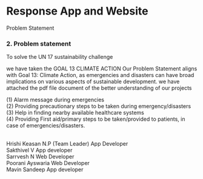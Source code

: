 # Response App and Website 



Problem Statement

### <a name="PS">2. Problem statement</a>
To solve the UN 17 sustainability challenge 

we have taken the GOAL 13 CLIMATE ACTION
Our Problem Statement aligns with Goal 13: Climate Action, as emergencies and disasters can have broad implications on various aspects of sustainable development. 
we have attached the pdf file document of the better understanding of our projects


(1) Alarm message during emergencies
<br>(2) Providing precautionary steps to be taken during emergency/disasters
<br>(3) Help in finding nearby available healthcare systems
<br>(4) Providing First aid/primary steps to be taken/provided to patients, in case of emergencies/disasters.


<br>Hrishi Keasan N.P (Team Leader) App Developer
<br>Sakthivel V       App developer
<br>Sarrvesh N        Web Developer
<br>Poorani Ayswaria  Web Developer
<br>Mavin Sandeep     App developer


